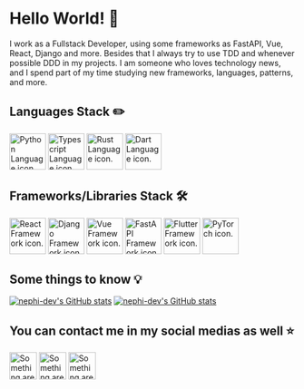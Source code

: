 # Hello World! 👋

I work as a Fullstack Developer, using some frameworks as FastAPI, Vue, React, Django and more. Besides that I always try to use TDD and whenever possible DDD in my projects. I am someone who loves technology news, and I spend part of my time studying new frameworks, languages, patterns, and more.

## Languages Stack ✏️

<a href="https://www.python.org"><img height=64 width=64 src='https://upload.wikimedia.org/wikipedia/commons/c/c3/Python-logo-notext.svg' alt='Python Language icon.'></img></a>
<a href="https://www.typescriptlang.org"><img height=64 width=64 src='https://cdn.icon-icons.com/icons2/2415/PNG/512/typescript_original_logo_icon_146317.png' alt='Typescript Language icon.'></img></a>
<a href="https://www.rust-lang.org"><img height=64 width=64 src='https://www.rust-lang.org/static/images/rust-logo-blk.svg' alt='Rust Language icon.'></img></a>
<a href="https://dart.dev"><img height=64 width=64 src='https://uxwing.com/wp-content/themes/uxwing/download/brands-and-social-media/dart-programming-language-icon.png' alt='Dart Language icon.'></img></a>

## Frameworks/Libraries Stack 🛠️

<a href="https://reactjs.org"><img height=64 width=64 src='https://upload.wikimedia.org/wikipedia/commons/a/a7/React-icon.svg' alt='React Framework icon.'></img></a>
<a href="https://www.djangoproject.com"><img height=64 width=64 src='https://cdn.worldvectorlogo.com/logos/django.svg' alt='Django Framework icon.'></img></a>
<a href="https://vuejs.org"><img height=64 width=64 src='https://cdn.worldvectorlogo.com/logos/vue-9.svg' alt='Vue Framework icon.'></img></a>
<a href="https://fastapi.tiangolo.com"><img height=64 width=64 src='https://cdn.worldvectorlogo.com/logos/fastapi.svg' alt='FastAPI Framework icon.'></img></a>
<a href="https://flutter.dev"><img height=64 width=64 src='https://user-images.githubusercontent.com/51419598/152648731-567997ec-ac1c-4a9c-a816-a1fb1882abbe.png' alt='Flutter Framework icon.'></img></a>
<a href="https://pytorch.org"><img height=64 width=64 src='https://pytorch.org/assets/images/pytorch-logo.png' alt='PyTorch icon.'></img></a>

## Some things to know 💡

[![nephi-dev's GitHub stats](https://github-readme-stats.vercel.app/api?username=nephi-dev&show_icons=true&count_private=true&theme=dracula)](https://github.com/anuraghazra/github-readme-stats)
[![nephi-dev's GitHub stats](https://github-readme-stats.vercel.app/api/top-langs/?username=nephi-dev&layout=compact&langs_count=7&theme=dracula)](https://github.com/anuraghazra/github-readme-stats)

## You can contact me in my social medias as well ⭐

<a href='https://www.linkedin.com/in/m4theusmendes/'><img height=48 width=48 src='https://cdn4.iconfinder.com/data/icons/social-messaging-ui-color-shapes-2-free/128/social-linkedin-circle-512.png' alt='Something are wrong'></a>
<a href='https://www.instagram.com/matheus_nephi/'><img height=48 width=48 src='https://logodownload.org/wp-content/uploads/2017/04/instagram-logo.png' alt='Something are wrong'></a>
<a href='mailto:mattheus2015@yahoo.com.br'><img height=48 width=48 src='https://cdn4.iconfinder.com/data/icons/ionicons/512/icon-email-512.png' alt='Something are wrong'></a>
